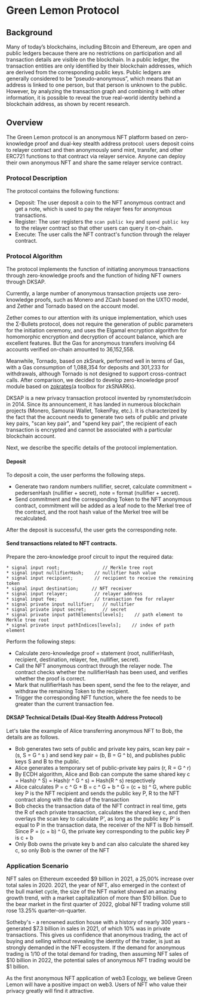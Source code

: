 # Green Lemon Protocol

## Background

Many of today’s blockchains, including Bitcoin and Ethereum, are open and public ledgers because there are no restrictions on participation and all transaction details are visible on the blockchain. In a public ledger, the transaction entities are only identified by their blockchain addresses, which are derived from the corresponding public keys. Public ledgers are generally considered to be “pseudo-anonymous”, which means that an address is linked to one person, but that person is unknown to the public. However, by analyzing the transaction graph and combining it with other information, it is possible to reveal the true real-world identity behind a blockchain address, as shown by recent research.

## Overview

The Green Lemon protocol is an anonymous NFT platform based on zero-knowledge proof and dual-key stealth address protocol: users deposit coins to relayer contract and then anonymously send mint, transfer, and other ERC721 functions to that contract via relayer service. Anyone can deploy their own anonymous NFT and share the same relayer service contract.

### Protocol Description

The protocol contains the following functions:

* Deposit: The user deposit a coin to the NFT anonymous contract and get a note, which is used to pay the relayer fees for anonymous transactions.
* Register: The user registers the `scan public key` and `spend public key` to the relayer contract so that other users can query it on-chain. 
* Execute: The user calls the NFT contract's function through the relayer contract.

### Protocol Algorithm

The protocol implements the function of initiating anonymous transactions through zero-knowledge proofs and the function of hiding NFT owners through DKSAP.

Currently, a large number of anonymous transaction projects use zero-knowledge proofs, such as Monero and ZCash based on the UXTO model, and Zether and Tornado based on the account model.

Zether comes to our attention with its unique implementation, which uses the Σ-Bullets protocol, does not require the generation of public parameters for the initiation ceremony, and uses the Elgamal encryption algorithm for homomorphic encryption and decryption of account balance, which are excellent features. But the Gas for anonymous transfers involving 64 accounts verified on-chain amounted to 36,152,558.

Meanwhile, Tornado, based on zkSnark, performed well in terms of Gas, with a Gas consumption of 1,088,354 for deposits and 301,233 for withdrawals, although Tornado is not designed to support cross-contract calls. After comparison, we decided to develop zero-knowledge proof module based on [zokrates](https://zokrates.github.io/gettingstarted.html)(a toolbox for zkSNARKs).

DKSAP is a new privacy transaction protocol invented by rynomster/sdcoin in 2014. Since its announcement, it has landed in numerous blockchain projects (Monero, Samourai Wallet, TokenPay, etc.). It is characterized by the fact that the account needs to generate two sets of public and private key pairs, "scan key pair", and "spend key pair", the recipient of each transaction is encrypted and cannot be associated with a particular blockchain account.

Next, we describe the specific details of the protocol implementation.

#### Deposit

To deposit a coin, the user performs the following steps.

* Generate two random numbers nullifier, secret, calculate commitment = pedersenHash (nullifier + secret), note = format (nullifier + secret).
* Send commitment and the corresponding Token to the NFT anonymous contract, commitment will be added as a leaf node to the Merkel tree of the contract, and the root hash value of the Merkel tree will be recalculated.

After the deposit is successful, the user gets the corresponding note.

#### Send transactions related to NFT contracts.

Prepare the zero-knowledge proof circuit to input the required data:

```
* signal input root; 				// Merkle tree root 
* signal input nullifierHash;    // nullifier hash value
* signal input recipient;        // recipient to receive the remaining token
* signal input destination;    	// NFT receiver
* signal input relayer;          // relayer address
* signal input fee;              // transaction fee for relayer 
* signal private input nullifier;   // nullifier
* signal private input secret;      // secret
* signal private input pathElements[levels];    // path element to Merkle tree root
* signal private input pathIndices[levels];    // index of path element
```

Perform the following steps:

* Calculate zero-knowledge proof = statement (root, nullifierHash, recipient, destination, relayer, fee, nullifier, secret).
* Call the NFT anonymous contract through the relayer node. The contract checks whether the nullifierHash has been used, and verifies whether the proof is correct.
* Mark that nullifierHash has been spent, send the fee to the relayer, and withdraw the remaining Token to the recipient.
* Trigger the corresponding NFT function, where the fee needs to be greater than the current transaction fee.

#### DKSAP Technical Details (Dual-Key Stealth Address Protocol)

Let's take the example of Alice transferring anonymous NFT to Bob, the details are as follows.

* Bob generates two sets of public and private key pairs, scan key pair = (s, S = G ^ s ) and send key pair = (b, B = G ^ b), and publishes public keys S and B to the public.
* Alice generates a temporary set of public-private key pairs (r, R = G ^ r)
* By ECDH algorithm, Alice and Bob can compute the same shared key c = Hash(r ^ S) = Hash(r ^ G ^ s) = Hash(R ^ s) respectively
* Alice calculates P = c ^ G + B = c ^ G + b ^ G = (c + b) ^ G, where public key P is the NFT recipient and sends the public key P, R to the NFT contract along with the data of the transaction
* Bob checks the transaction data of the NFT contract in real time, gets the R of each private transaction, calculates the shared key c, and then overlays the scan key to calculate P', as long as the public key P' is equal to P in the transaction data, the receiver of the NFT is Bob himself. Since P = (c + b) ^ G, the private key corresponding to the public key P is c + b
* Only Bob owns the private key b and can also calculate the shared key c, so only Bob is the owner of the NFT

### Application Scenario

NFT sales on Ethereum exceeded $9 billion in 2021, a 25,00% increase over total sales in 2020. 2021, the year of NFT, also emerged in the context of the bull market cycle, the size of the NFT market showed an amazing growth trend, with a market capitalization of more than $10 billion. Due to the bear market in the first quarter of 2022, global NFT trading volume still rose 13.25% quarter-on-quarter.

Sotheby's - a renowned auction house with a history of nearly 300 years - generated $7.3 billion in sales in 2021, of which 10% was in private transactions. This gives us confidence that anonymous trading, the act of buying and selling without revealing the identity of the trader, is just as strongly demanded in the NFT ecosystem. If the demand for anonymous trading is 1/10 of the total demand for trading, then assuming NFT sales of $10 billion in 2022, the potential sales of anonymous NFT trading would be $1 billion.

As the first anonymous NFT application of web3 Ecology, we believe Green Lemon will have a positive impact on web3. Users of NFT who value their privacy greatly will find it attractive.
